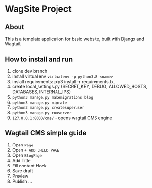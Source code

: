 # WagSite Project

## About 
This is a template application for basic website, built with Django and Wagtail. 


## How to install and run
1. clone dev branch 
2. install virtual env `virtualenv -p python3.8 <name>`
3. install requirements: pip3 install -r requirements.txt
4. create local_settings.py (SECRET_KEY, DEBUG, ALLOWED_HOSTS, DATABASES, INTERNAL_IPS)
5. `python3 manage.py makemigrations blog`
6. `python3 manage.py migrate`
7. `python3 manage.py createsuperuser`
8. `python3 manage.py runserver`
8. `127.0.0.1:8000/cms/` - opens wagtail CMS engine

## Wagtail CMS simple guide
1. Open `Page`
2. Open `+ ADD CHILD PAGE`
3. Open `BlogPage`
4. Add Title
5. Fill content block 
6. Save draft
7. Preview
8. Publish
...
